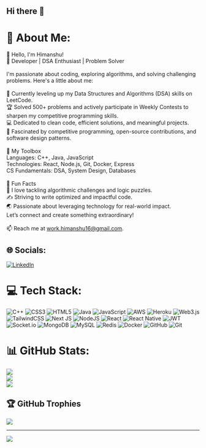 ## Hi there 👋
# 💫 About Me:
👋 Hello, I'm Himanshu!<br>🚀 Developer | DSA Enthusiast | Problem Solver<br><br>I'm passionate about coding, exploring algorithms, and solving challenging problems. Here's a little about me:<br><br>🌱 Currently leveling up my Data Structures and Algorithms (DSA) skills on LeetCode.<br>🏆 Solved 500+ problems and actively participate in Weekly Contests to sharpen my competitive programming skills.<br>💻 Dedicated to clean code, efficient solutions, and meaningful projects.<br>🎯 Fascinated by competitive programming, open-source contributions, and software design patterns.<br><br>📌 My Toolbox<br>Languages: C++, Java, JavaScript<br>Technologies: React, Node.js, Git, Docker, Express<br>CS Fundamentals: DSA, System Design, Databases<br><br>🌟 Fun Facts<br>🧠 I love tackling algorithmic challenges and logic puzzles.<br>✍️ Striving to write optimized and impactful code.<br>🌏 Passionate about leveraging technology for real-world impact.<br>Let’s connect and create something extraordinary!<br><br>📫 Reach me at work.himanshu16@gmail.com.


## 🌐 Socials:
[![LinkedIn](https://img.shields.io/badge/LinkedIn-%230077B5.svg?logo=linkedin&logoColor=white)](https://linkedin.com/in/singhhimanshu1604) 

# 💻 Tech Stack:
![C++](https://img.shields.io/badge/c++-%2300599C.svg?style=for-the-badge&logo=c%2B%2B&logoColor=white) ![CSS3](https://img.shields.io/badge/css3-%231572B6.svg?style=for-the-badge&logo=css3&logoColor=white) ![HTML5](https://img.shields.io/badge/html5-%23E34F26.svg?style=for-the-badge&logo=html5&logoColor=white) ![Java](https://img.shields.io/badge/java-%23ED8B00.svg?style=for-the-badge&logo=openjdk&logoColor=white) ![JavaScript](https://img.shields.io/badge/javascript-%23323330.svg?style=for-the-badge&logo=javascript&logoColor=%23F7DF1E) ![AWS](https://img.shields.io/badge/AWS-%23FF9900.svg?style=for-the-badge&logo=amazon-aws&logoColor=white) ![Heroku](https://img.shields.io/badge/heroku-%23430098.svg?style=for-the-badge&logo=heroku&logoColor=white) ![Web3.js](https://img.shields.io/badge/web3.js-F16822?style=for-the-badge&logo=web3.js&logoColor=white) ![TailwindCSS](https://img.shields.io/badge/tailwindcss-%2338B2AC.svg?style=for-the-badge&logo=tailwind-css&logoColor=white) ![Next JS](https://img.shields.io/badge/Next-black?style=for-the-badge&logo=next.js&logoColor=white) ![NodeJS](https://img.shields.io/badge/node.js-6DA55F?style=for-the-badge&logo=node.js&logoColor=white) ![React](https://img.shields.io/badge/react-%2320232a.svg?style=for-the-badge&logo=react&logoColor=%2361DAFB) ![React Native](https://img.shields.io/badge/react_native-%2320232a.svg?style=for-the-badge&logo=react&logoColor=%2361DAFB) ![JWT](https://img.shields.io/badge/JWT-black?style=for-the-badge&logo=JSON%20web%20tokens) ![Socket.io](https://img.shields.io/badge/Socket.io-black?style=for-the-badge&logo=socket.io&badgeColor=010101) ![MongoDB](https://img.shields.io/badge/MongoDB-%234ea94b.svg?style=for-the-badge&logo=mongodb&logoColor=white) ![MySQL](https://img.shields.io/badge/mysql-4479A1.svg?style=for-the-badge&logo=mysql&logoColor=white) ![Redis](https://img.shields.io/badge/redis-%23DD0031.svg?style=for-the-badge&logo=redis&logoColor=white) ![Docker](https://img.shields.io/badge/docker-%230db7ed.svg?style=for-the-badge&logo=docker&logoColor=white) ![GitHub](https://img.shields.io/badge/github-%23121011.svg?style=for-the-badge&logo=github&logoColor=white) ![Git](https://img.shields.io/badge/git-%23F05033.svg?style=for-the-badge&logo=git&logoColor=white)
# 📊 GitHub Stats:
![](https://github-readme-stats.vercel.app/api?username=shimanshu16&theme=dark&hide_border=false&include_all_commits=true&count_private=true)<br/>
![](https://github-readme-streak-stats.herokuapp.com/?user=shimanshu16&theme=dark&hide_border=false)<br/>
![](https://github-readme-stats.vercel.app/api/top-langs/?username=shimanshu16&theme=dark&hide_border=false&include_all_commits=true&count_private=true&layout=compact)

## 🏆 GitHub Trophies
![](https://github-profile-trophy.vercel.app/?username=shimanshu16&theme=radical&no-frame=false&no-bg=true&margin-w=4)

---
[![](https://visitcount.itsvg.in/api?id=shimanshu16&icon=0&color=0)](https://visitcount.itsvg.in)

<!-- Proudly created with GPRM ( https://gprm.itsvg.in ) -->
<!--
**shimanshu16/shimanshu16** is a ✨ _special_ ✨ repository because its `README.md` (this file) appears on your GitHub profile.

Here are some ideas to get you started:

- 🔭 I’m currently working on ...
- 🌱 I’m currently learning ...
- 👯 I’m looking to collaborate on ...
- 🤔 I’m looking for help with ...
- 💬 Ask me about ...
- 📫 How to reach me: ...
- 😄 Pronouns: ...
- ⚡ Fun fact: ...
-->
